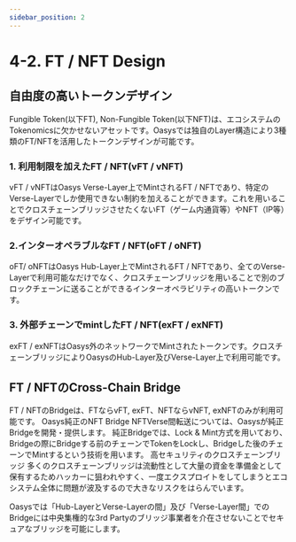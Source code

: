 ```yaml
---
sidebar_position: 2
---
```

# 4-2. FT / NFT Design
## 自由度の高いトークンデザイン
Fungible Token(以下FT), Non-Fungible Token(以下NFT)は、エコシステムのTokenomicsに欠かせないアセットです。Oasysでは独自のLayer構造により3種類のFT/NFTを活用したトークンデザインが可能です。
### 1. 利用制限を加えたFT / NFT(vFT / vNFT)
vFT / vNFTはOasys Verse-Layer上でMintされるFT / NFTであり、特定のVerse-Layerでしか使用できない制約を加えることができます。これを用いることでクロスチェーンブリッジさせたくないFT（ゲーム内通貨等）やNFT（IP等）をデザイン可能です。
### 2.インターオペラブルなFT / NFT(oFT / oNFT)
oFT/ oNFTはOasys Hub-Layer上でMintされるFT / NFTであり、全てのVerse-Layerで利用可能なだけでなく、クロスチェーンブリッジを用いることで別のブロックチェーンに送ることができるインターオペラビリティの高いトークンです。
### 3. 外部チェーンでmintしたFT / NFT(exFT / exNFT)
exFT / exNFTはOasys外のネットワークでMintされたトークンです。クロスチェーンブリッジによりOasysのHub-Layer及びVerse-Layer上で利用可能です。
## FT / NFTのCross-Chain Bridge
FT / NFTのBridgeは、FTならvFT, exFT、NFTならvNFT, exNFTのみが利用可能です。
Oasys純正のNFT Bridge
NFTVerse間転送については、Oasysが純正Bridgeを開発・提供します。
純正Bridgeでは、Lock & Mint方式を用いており、Bridgeの際にBridgeする前のチェーンでTokenをLockし、Bridgeした後のチェーンでMintするという技術を用います。
高セキュリティのクロスチェーンブリッジ
多くのクロスチェーンブリッジは流動性として大量の資金を準備金として保有するためハッカーに狙われやすく、一度エクスプロイトをしてしまうとエコシステム全体に問題が波及するので大きなリスクをはらんでいます。

Oasysでは「Hub-LayerとVerse-Layerの間」及び「Verse-Layer間」でのBridgeには中央集権的な3rd Partyのブリッジ事業者を介在させないことでセキュアなブリッジを可能にします。